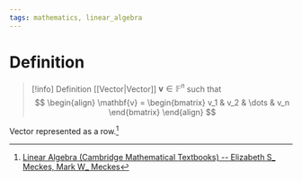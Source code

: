 ```yaml
---
tags: mathematics, linear_algebra
---
```


# Definition

> [!info] Definition
> [[Vector|Vector]] $\mathbf{v} \in \mathbb{F}^n$ such that
> $$
> \begin{align}
> \mathbf{v} = \begin{bmatrix}
> v_1 & v_2 & \dots & v_n
> \end{bmatrix}
> \end{align}
> $$

Vector represented as a row.[^1]

[^1]: [Linear Algebra (Cambridge Mathematical Textbooks) -- Elizabeth S_ Meckes, Mark W_ Meckes](zotero://open-pdf/library/items/HG5B3R7J?page=45)